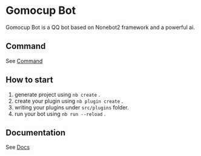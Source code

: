 # Gomocup Bot

Gomocup Bot is a QQ bot based on Nonebot2 framework and a powerful ai.

## Command
See [Command](src/plugins/gomocup.py)

## How to start

1. generate project using `nb create` .
2. create your plugin using `nb plugin create` .
3. writing your plugins under `src/plugins` folder.
4. run your bot using `nb run --reload` .

## Documentation

See [Docs](https://nonebot.dev/)

